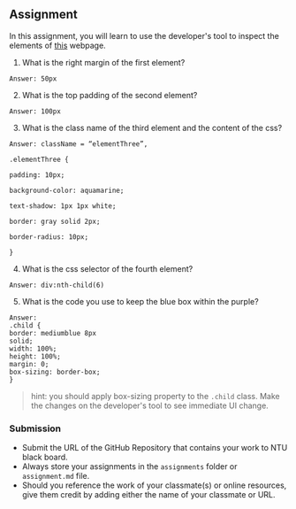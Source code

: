 ## Assignment

In this assignment, you will learn to use the developer's tool to inspect the elements of [this](https://nznznh.csb.app/) webpage.

1. What is the right margin of the first element?

```
Answer: 50px
```

2. What is the top padding of the second element?

```
Answer: 100px
```

3. What is the class name of the third element and the content of the css?

```
Answer: className = “elementThree”,

.elementThree {

padding: 10px;

background-color: aquamarine;

text-shadow: 1px 1px white;

border: gray solid 2px;

border-radius: 10px;

}
```

4. What is the css selector of the fourth element?

```
Answer: div:nth-child(6)
```

5. What is the code you use to keep the blue box within the purple?

```
Answer:
.child {
border: mediumblue 8px
solid;
width: 100%;
height: 100%;
margin: 0;
box-sizing: border-box;
}
```

> hint: you should apply box-sizing property to the `.child` class. Make the changes on the developer's tool to see immediate UI change.

### Submission

- Submit the URL of the GitHub Repository that contains your work to NTU black board.
- Always store your assignments in the `assignments` folder or `assignment.md` file.
- Should you reference the work of your classmate(s) or online resources, give them credit by adding either the name of your classmate or URL.
